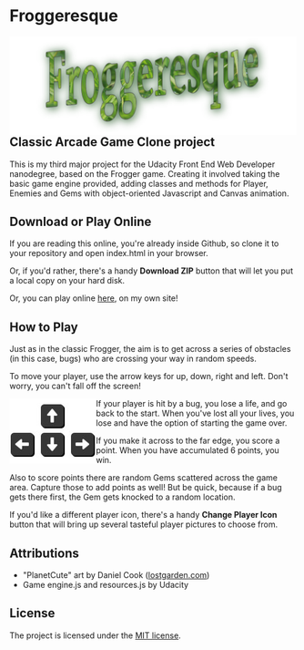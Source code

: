 <h1>Froggeresque</h1><img src="images/Froggeresque.png" style="float:right;">
<h2>Classic Arcade Game Clone project</h2>

<p>This is my third major project for the Udacity Front End Web Developer nanodegree, based on the Frogger game.  Creating it involved taking the basic game engine provided, adding classes and methods for Player, Enemies and Gems with object-oriented Javascript and Canvas animation.</p>

<h2>Download or Play Online</h2>

<p>If you are reading this online, you're already inside Github, so clone it to your repository and open index.html in your browser.</p>

<p>Or, if you'd rather, there's a handy <strong>Download ZIP</strong> button that will let you put a local copy on your hard disk.</p>

<p>Or, you can play online <a href="www.constancehirsch.com/udacity/froggeresque/index.html">here</a>, on my own site!</p>

<h2>How to Play</h2>

<p>Just as in the classic Frogger, the aim is to get across a series of obstacles (in this case, bugs) who  are crossing your way in random speeds.</p>

<p>To move your player, use the arrow keys for up, down, right and left.  Don't worry, you can't fall off the screen!</p> <img src="images/arrows.jpg" style="float:left;">

<p> If your player is hit by a bug, you lose a life, and go back to the start.  When you've lost all your lives, you lose and have the option of starting the game over.</p>

<p>If you make it across to the far edge, you score a point.  When you have accumulated 6 points, you win.</p>

<p>Also to score points there are random Gems scattered across the game area.  Capture those to add points as well!  But be quick, because if a bug gets there first, the Gem gets knocked to a random location.</p>

<p>If you'd like a different player icon, there's a handy <strong>Change Player Icon</strong> button that will bring up several tasteful player pictures to choose from.</p>

<h2>Attributions</h2>

<ul>
<li>"PlanetCute" art by Daniel Cook (<a href="http://www.lostgarden.com">lostgarden.com</a>)</li>
<li>Game engine.js and resources.js by Udacity</li>
</ul>

<h2>License</h2>

The project is licensed under the <a href="license.txt">MIT license</a>.
